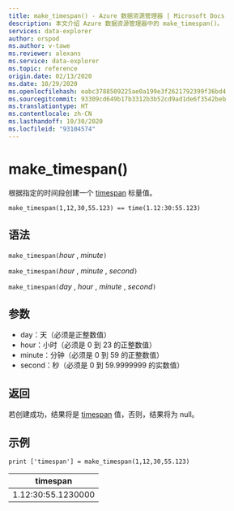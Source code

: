 ```yaml
---
title: make_timespan() - Azure 数据资源管理器 | Microsoft Docs
description: 本文介绍 Azure 数据资源管理器中的 make_timespan()。
services: data-explorer
author: orspod
ms.author: v-tawe
ms.reviewer: alexans
ms.service: data-explorer
ms.topic: reference
origin.date: 02/13/2020
ms.date: 10/29/2020
ms.openlocfilehash: eabc3788509225ae0a199e3f2621792399f36bd4
ms.sourcegitcommit: 93309cd649b17b3312b3b52cd9ad1de6f3542beb
ms.translationtype: HT
ms.contentlocale: zh-CN
ms.lasthandoff: 10/30/2020
ms.locfileid: "93104574"
---
```

# <a name="make_timespan"></a>make_timespan()

根据指定的时间段创建一个 [timespan](./scalar-data-types/timespan.md) 标量值。

```kusto
make_timespan(1,12,30,55.123) == time(1.12:30:55.123)
```

## <a name="syntax"></a>语法

`make_timespan(`*hour* , *minute*`)`

`make_timespan(`*hour* , *minute* , *second*`)`

`make_timespan(`*day* , *hour* , *minute* , *second*`)`

## <a name="arguments"></a>参数

* day：天（必须是正整数值）
* hour：小时（必须是 0 到 23 的正整数值）
* minute：分钟（必须是 0 到 59 的正整数值）
* second：秒（必须是 0 到 59.9999999 的实数值）

## <a name="returns"></a>返回

若创建成功，结果将是 [timespan](./scalar-data-types/timespan.md) 值，否则，结果将为 null。
 
## <a name="example"></a>示例

```kusto
print ['timespan'] = make_timespan(1,12,30,55.123)

```

|timespan|
|---|
|1.12:30:55.1230000|


